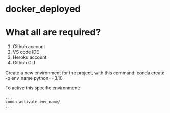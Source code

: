 # docker_deployed

# What all are required?

1. Github account
2. VS code IDE
3. Heroku account
4. Github CLI

Create a new environment for the project, with this command: 
    conda create -p env_name python==3.10

To active this specific environment:

    ...
    conda activate env_name/
    ...

